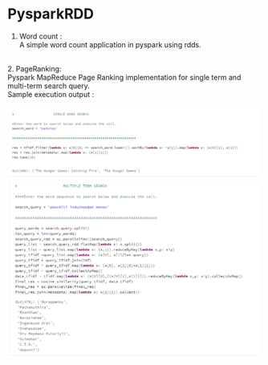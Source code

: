 # PysparkRDD
1. Word count : <br/>
A simple word count application in pyspark using rdds.<br/>
<br/>
2. PageRanking:<br/>
Pyspark MapReduce Page Ranking implementation for single term and multi-term search query. <br/>
Sample execution output : <br/>

![alt_text](1.PNG)
![alt_text](2.PNG)


